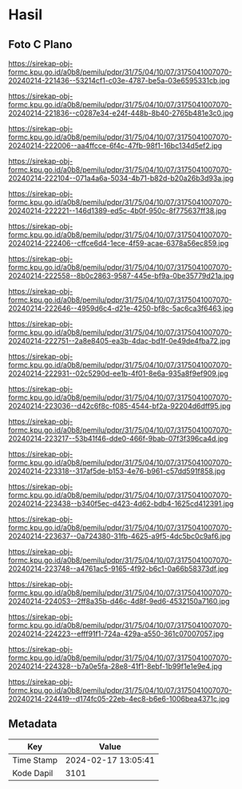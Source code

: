 # Hasil

## Foto C Plano

https://sirekap-obj-formc.kpu.go.id/a0b8/pemilu/pdpr/31/75/04/10/07/3175041007070-20240214-221436--53214cf1-c03e-4787-be5a-03e6595331cb.jpg

https://sirekap-obj-formc.kpu.go.id/a0b8/pemilu/pdpr/31/75/04/10/07/3175041007070-20240214-221836--c0287e34-e24f-448b-8b40-2765b481e3c0.jpg

https://sirekap-obj-formc.kpu.go.id/a0b8/pemilu/pdpr/31/75/04/10/07/3175041007070-20240214-222006--aa4ffcce-6f4c-47fb-98f1-16bc134d5ef2.jpg

https://sirekap-obj-formc.kpu.go.id/a0b8/pemilu/pdpr/31/75/04/10/07/3175041007070-20240214-222104--071a4a6a-5034-4b71-b82d-b20a26b3d93a.jpg

https://sirekap-obj-formc.kpu.go.id/a0b8/pemilu/pdpr/31/75/04/10/07/3175041007070-20240214-222221--146d1389-ed5c-4b0f-950c-8f775637ff38.jpg

https://sirekap-obj-formc.kpu.go.id/a0b8/pemilu/pdpr/31/75/04/10/07/3175041007070-20240214-222406--cffce6d4-1ece-4f59-acae-6378a56ec859.jpg

https://sirekap-obj-formc.kpu.go.id/a0b8/pemilu/pdpr/31/75/04/10/07/3175041007070-20240214-222558--8b0c2863-9587-445e-bf9a-0be35779d21a.jpg

https://sirekap-obj-formc.kpu.go.id/a0b8/pemilu/pdpr/31/75/04/10/07/3175041007070-20240214-222646--4959d6c4-d21e-4250-bf8c-5ac6ca3f6463.jpg

https://sirekap-obj-formc.kpu.go.id/a0b8/pemilu/pdpr/31/75/04/10/07/3175041007070-20240214-222751--2a8e8405-ea3b-4dac-bd1f-0e49de4fba72.jpg

https://sirekap-obj-formc.kpu.go.id/a0b8/pemilu/pdpr/31/75/04/10/07/3175041007070-20240214-222931--02c5290d-ee1b-4f01-8e6a-935a8f9ef909.jpg

https://sirekap-obj-formc.kpu.go.id/a0b8/pemilu/pdpr/31/75/04/10/07/3175041007070-20240214-223036--d42c6f8c-f085-4544-bf2a-92204d6dff95.jpg

https://sirekap-obj-formc.kpu.go.id/a0b8/pemilu/pdpr/31/75/04/10/07/3175041007070-20240214-223217--53b41f46-dde0-466f-9bab-07f3f396ca4d.jpg

https://sirekap-obj-formc.kpu.go.id/a0b8/pemilu/pdpr/31/75/04/10/07/3175041007070-20240214-223318--317af5de-b153-4e76-b961-c57dd591f858.jpg

https://sirekap-obj-formc.kpu.go.id/a0b8/pemilu/pdpr/31/75/04/10/07/3175041007070-20240214-223438--b340f5ec-d423-4d62-bdb4-1625cd412391.jpg

https://sirekap-obj-formc.kpu.go.id/a0b8/pemilu/pdpr/31/75/04/10/07/3175041007070-20240214-223637--0a724380-31fb-4625-a9f5-4dc5bc0c9af6.jpg

https://sirekap-obj-formc.kpu.go.id/a0b8/pemilu/pdpr/31/75/04/10/07/3175041007070-20240214-223748--a4761ac5-9165-4f92-b6c1-0a66b58373df.jpg

https://sirekap-obj-formc.kpu.go.id/a0b8/pemilu/pdpr/31/75/04/10/07/3175041007070-20240214-224053--2ff8a35b-d46c-4d8f-9ed6-4532150a7160.jpg

https://sirekap-obj-formc.kpu.go.id/a0b8/pemilu/pdpr/31/75/04/10/07/3175041007070-20240214-224223--efff91f1-724a-429a-a550-361c07007057.jpg

https://sirekap-obj-formc.kpu.go.id/a0b8/pemilu/pdpr/31/75/04/10/07/3175041007070-20240214-224328--b7a0e5fa-28e8-41f1-8ebf-1b99f1e1e9e4.jpg

https://sirekap-obj-formc.kpu.go.id/a0b8/pemilu/pdpr/31/75/04/10/07/3175041007070-20240214-224419--d174fc05-22eb-4ec8-b6e6-1006bea4371c.jpg


## Metadata

| Key        | Value               |
| ---------- | ------------------- |
| Time Stamp | 2024-02-17 13:05:41 |
| Kode Dapil | 3101                |



